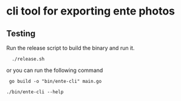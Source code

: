 # cli tool for exporting ente photos

## Testing

Run the release script to build the binary and run it.

```shell
  ./release.sh
```

or you can run the following command

```shell
 go build -o "bin/ente-cli" main.go
```

```shell
./bin/ente-cli --help
```

